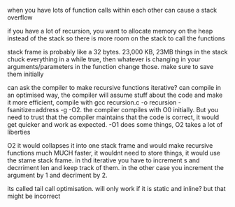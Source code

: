 when you have lots of function calls within each other can cause a stack overflow 

if you have a lot of recursion, you want to allocate memory on the heap instead of the stack so there is more room on the stack to call the functions

stack frame is probably like a 32 bytes. 23,000 KB, 23MB things in the stack
chuck everything in a while true, then whatever is changing in your arguments/parameters in the function change those. make sure to save them initially

can ask the compiler to make recursive functions iterative? can compile in an optimised way, the compiler will assume stuff about the code and make it more efficient, compile with gcc recursion.c -o recursion -fsanitize=address -g -O2. the compiler compiles with O0 initially. But you need to trust that the compiler maintains that the code is correct, it would get quicker and work as expected. -O1 does some things, O2 takes a lot of liberties

O2 it would collapses it into one stack frame and would make recursive functions much MUCH faster, it wouldnt need to store things, it would use the stame stack frame. in thd iterative you have to increment s and decrriment len and keep track of them. in the other case you increment the argument by 1 and decriment by 2. 

its called tail call optimisation. will only work if it is static and inline? but that might be incorrect